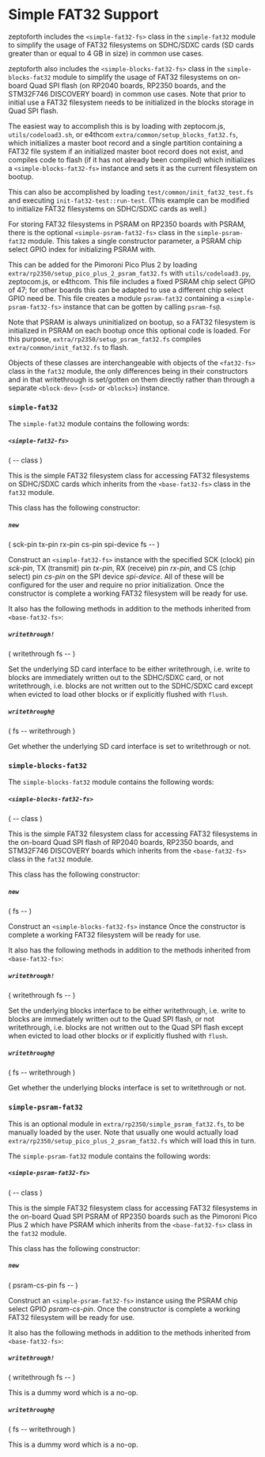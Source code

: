# Simple FAT32 Support

zeptoforth includes the `<simple-fat32-fs>` class in the `simple-fat32` module to simplify the usage of FAT32 filesystems on SDHC/SDXC cards (SD cards greater than or equal to 4 GB in size) in common use cases.

zeptoforth also includes the `<simple-blocks-fat32-fs>` class in the `simple-blocks-fat32` module to simplify the usage of FAT32 filesystems on on-board Quad SPI flash (on RP2040 boards, RP2350 boards, and the STM32F746 DISCOVERY board) in common use cases. Note that prior to initial use a FAT32 filesystem needs to be initialized in the blocks storage in Quad SPI flash.

The easiest way to accomplish this is by loading with zeptocom.js, `utils/codeload3.sh`, or e4thcom `extra/common/setup_blocks_fat32.fs`, which initializes a master boot record and a single partition containing a FAT32 file system if an initialized master boot record does not exist, and compiles code to flash (if it has not already been compiled) which initializes a `<simple-blocks-fat32-fs>` instance and sets it as the current filesystem on bootup.

This can also be accomplished by loading `test/common/init_fat32_test.fs` and executing `init-fat32-test::run-test`. (This example can be modified to initialize FAT32 filesystems on SDHC/SDXC cards as well.)

For storing FAT32 filesystems in PSRAM on RP2350 boards with PSRAM, there is the optional `<simple-psram-fat32-fs>` class in the `simple-psram-fat32` module. This takes a single constructor parameter, a PSRAM chip select GPIO index for initializing PSRAM with.

This can be added for the Pimoroni Pico Plus 2 by loading `extra/rp2350/setup_pico_plus_2_psram_fat32.fs` with `utils/codeload3.py`, zeptocom.js, or e4thcom. This file includes a fixed PSRAM chip select GPIO of 47; for other boards this can be adapted to use a different chip select GPIO need be. This file creates a module `psram-fat32` containing a `<simple-psram-fat32-fs>` instance that can be gotten by calling `psram-fs@`.

Note that PSRAM is always uninitialized on bootup, so a FAT32 filesystem is initialized in PSRAM on each bootup once this optional code is loaded. For this purpose, `extra/rp2350/setup_psram_fat32.fs` compiles `extra/common/init_fat32.fs` to flash.

Objects of these classes are interchangeable with objects of the `<fat32-fs>` class in the `fat32` module, the only differences being in their constructors and in that writethrough is set/gotten on them directly rather than through a separate `<block-dev>` (`<sd>` or `<blocks>`) instance.

### `simple-fat32`

The `simple-fat32` module contains the following words:

##### `<simple-fat32-fs>`
( -- class )

This is the simple FAT32 filesystem class for accessing FAT32 filesystems on SDHC/SDXC cards which inherits from the `<base-fat32-fs>` class in the `fat32` module.

This class has the following constructor:

##### `new`
( sck-pin tx-pin rx-pin cs-pin spi-device fs -- )

Construct an `<simple-fat32-fs>` instance with the specified SCK (clock) pin *sck-pin*, TX (transmit) pin *tx-pin*, RX (receive) pin *rx-pin*, and CS (chip select) pin *cs-pin* on the SPI device *spi-device*. All of these will be configured for the user and require no prior initialization. Once the constructor is complete a working FAT32 filesystem will be ready for use.

It also has the following methods in addition to the methods inherited from `<base-fat32-fs>`:

##### `writethrough!`
( writethrough fs -- )

Set the underlying SD card interface to be either writethrough, i.e. write to blocks are immediately written out to the SDHC/SDXC card, or not writethrough, i.e. blocks are not written out to the SDHC/SDXC card except when evicted to load other blocks or if explicitly flushed with `flush`.

##### `writethrough@`
( fs -- writethrough )

Get whether the underlying SD card interface is set to writethrough or not.

### `simple-blocks-fat32`

The `simple-blocks-fat32` module contains the following words:

##### `<simple-blocks-fat32-fs>`
( -- class )

This is the simple FAT32 filesystem class for accessing FAT32 filesystems in the on-board Quad SPI flash of RP2040 boards, RP2350 boards, and STM32F746 DISCOVERY boards which inherits from the `<base-fat32-fs>` class in the `fat32` module.

This class has the following constructor:

##### `new`
( fs -- )

Construct an `<simple-blocks-fat32-fs>` instance Once the constructor is complete a working FAT32 filesystem will be ready for use.

It also has the following methods in addition to the methods inherited from `<base-fat32-fs>`:

##### `writethrough!`
( writethrough fs -- )

Set the underlying blocks interface to be either writethrough, i.e. write to blocks are immediately written out to the Quad SPI flash, or not writethrough, i.e. blocks are not written out to the Quad SPI flash except when evicted to load other blocks or if explicitly flushed with `flush`.

##### `writethrough@`
( fs -- writethrough )

Get whether the underlying blocks interface is set to writethrough or not.

### `simple-psram-fat32`

This is an optional module in `extra/rp2350/simple_psram_fat32.fs`, to be manually loaded by the user. Note that usually one would actually load `extra/rp2350/setup_pico_plus_2_psram_fat32.fs` which will load this in turn.

The `simple-psram-fat32` module contains the following words:

##### `<simple-psram-fat32-fs>`
( -- class )

This is the simple FAT32 filesystem class for accessing FAT32 filesystems in the on-board Quad SPI PSRAM of RP2350 boards such as the Pimoroni Pico Plus 2 which have PSRAM which inherits from the `<base-fat32-fs>` class in the `fat32` module.

This class has the following constructor:

##### `new`
( psram-cs-pin fs -- )

Construct an `<simple-psram-fat32-fs>` instance using the PSRAM chip select GPIO *psram-cs-pin*. Once the constructor is complete a working FAT32 filesystem will be ready for use.

It also has the following methods in addition to the methods inherited from `<base-fat32-fs>`:

##### `writethrough!`
( writethrough fs -- )

This is a dummy word which is a no-op.

##### `writethrough@`
( fs -- writethrough )

This is a dummy word which is a no-op.
